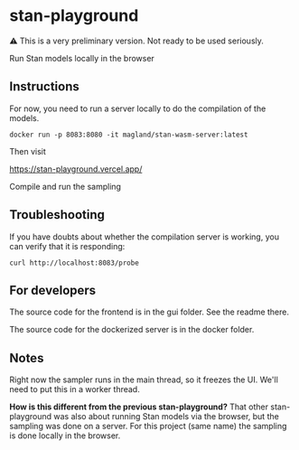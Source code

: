 # stan-playground

:warning: This is a very preliminary version. Not ready to be used seriously.

Run Stan models locally in the browser

## Instructions

For now, you need to run a server locally to do the compilation of the models.

```
docker run -p 8083:8080 -it magland/stan-wasm-server:latest
```

Then visit

https://stan-playground.vercel.app/

Compile and run the sampling

## Troubleshooting

If you have doubts about whether the compilation server is working, you can verify that it is responding:

```
curl http://localhost:8083/probe
```

## For developers

The source code for the frontend is in the gui folder. See the readme there.

The source code for the dockerized server is in the docker folder.

## Notes

Right now the sampler runs in the main thread, so it freezes the UI. We'll need to put this in a worker thread.

**How is this different from the previous stan-playground?** That other stan-playground was also about running Stan models via the browser, but the sampling was done on a server. For this project (same name) the sampling is done locally in the browser.
